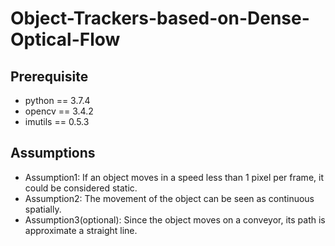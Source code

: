 # Object-Trackers-based-on-Dense-Optical-Flow
## Prerequisite
- python == 3.7.4
- opencv == 3.4.2
- imutils == 0.5.3

## Assumptions
- Assumption1: If an object moves in a speed less than 1 pixel per frame, it could be considered static. 
- Assumption2: The movement of the object can be seen as continuous spatially. 
- Assumption3(optional): Since the object moves on a conveyor, its path is approximate a straight line.  
 










